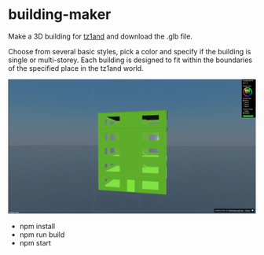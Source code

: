 # building-maker
Make a 3D building for [tz1and](https://www.tz1and.com/) and download the .glb file. 

Choose from several basic styles, pick a color and specify if the building is single or multi-storey. Each building is designed to fit within the boundaries of the specified place in the tz1and world.

![Building maker GUI](static/screenshot.png?raw=true "Building maker GUI")

* npm install
* npm run build
* npm start